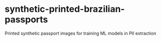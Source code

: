 # synthetic-printed-brazilian-passports
Printed synthetic passport images for training ML models in PII extraction
